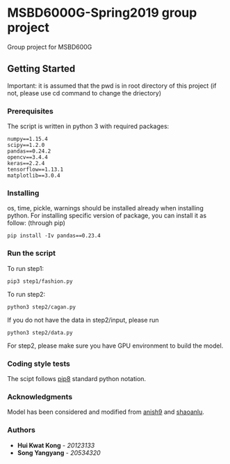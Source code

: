 # MSBD6000G-Spring2019 group project

Group project for MSBD600G

## Getting Started
Important: it is assumed that the pwd is in root directory of this project (if not, please use cd command to change the driectory)

### Prerequisites
The script is written in python 3 with required packages:
```
numpy==1.15.4
scipy==1.2.0
pandas==0.24.2
opencv==3.4.4
keras==2.2.4
tensorflow==1.13.1
matplotlib==3.0.4
```

### Installing
os, time, pickle, warnings should be installed already when installing python. For installing specific version of package, you can install it as follow: (through pip)
```
pip install -Iv pandas==0.23.4
```

### Run the script

To run step1:
```
pip3 step1/fashion.py
```

To run step2:
```
python3 step2/cagan.py
```

If you do not have the data in step2/input, please run
```
python3 step2/data.py
```
For step2, please make sure you have GPU environment to build the model.

### Coding style tests

The scipt follows [pip8](https://www.python.org/dev/peps/pep-0008/) standard python notation.

### Acknowledgments
Model has been considered and modified from [anish9](https://github.com/anish9/Fashion-AI-segmentation) and [shaoanlu](https://github.com/shaoanlu/Conditional-Analogy-GAN-keras/).

### Authors
* **Hui Kwat Kong** - *20123133*
* **Song Yangyang** - *20534320*
